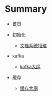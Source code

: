 # Summary

* [首页](README.md)



* 初始化
  - [文档系统搭建](文档系统搭建.md) 

* kafka
  - [kafka大纲](kafka/README.md) 
* 缓存
  *  [缓存大纲](缓存/README.md) 

